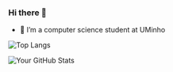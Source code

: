### Hi there 👋

- 🔭 I’m a computer science student at UMinho

![Top Langs](https://github-readme-stats.vercel.app/api/top-langs/?username=GabrielVAntunes&layout=compact&theme=radical)

![Your GitHub Stats](https://github-readme-stats.vercel.app/api?username=GabrielVAntunes&show_icons=true&theme=radical)






